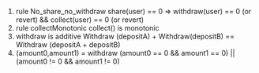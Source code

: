 1. rule No_share_no_withdraw
    share(user) == 0 => withdraw(user) == 0 (or revert) &&
                    collect(user) == 0 (or revert)
2. rule collectMonotonic
    collect() is monotonic
3. withdraw is additive
    Withdraw (depositA) + Withdraw(depositB) == Withdraw (depositA + depositB)
4. (amount0,amount1) =  withdraw
    (amount0 == 0 && amount1 == 0) ||
    (amount0 != 0 && amount1 != 0)
